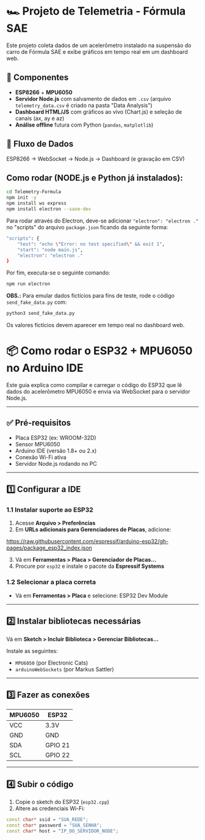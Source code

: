 # 🏎️ Projeto de Telemetria - Fórmula SAE

Este projeto coleta dados de um acelerômetro instalado na suspensão do carro de Fórmula SAE e exibe gráficos em tempo real em um dashboard web.

## 🔧 Componentes

- **ESP8266** + **MPU6050**
- **Servidor Node.js** com salvamento de dados em `.csv` (arquivo `telemetry_data.csv` é criado na pasta "Data Analysis")
- **Dashboard HTML/JS** com gráficos ao vivo (Chart.js) e seleção de canais (ax, ay e az)
- **Análise offline** futura com Python (`pandas`, `matplotlib`)

## 📡 Fluxo de Dados

ESP8266 → WebSocket → Node.js → Dashboard (e gravação em CSV)

## Como rodar (NODE.js e Python já instalados):
```bash
cd Telemetry-Formula
npm init -y
npm install ws express
npm install electron --save-dev
```

Para rodar através do Electron, deve-se adicionar `"electron": "electron ."` no "scripts" do arquivo `package.json` ficando da seguinte forma:
```bash
"scripts": {
    "test": "echo \"Error: no test specified\" && exit 1",
    "start": "node main.js",
    "electron": "electron ."
}
```

Por fim, executa-se o seguinte comando:
```bash
npm run electron
```

**OBS.:** Para emular dados fictícios para fins de teste, rode o código `send_fake_data.py` com:
```bash
python3 send_fake_data.py
```

Os valores fictícios devem aparecer em tempo real no dashboard web.


# 📦 Como rodar o ESP32 + MPU6050 no Arduino IDE

Este guia explica como compilar e carregar o código do ESP32 que lê dados do acelerômetro MPU6050 e envia via WebSocket para o servidor Node.js.

---

## ✅ Pré-requisitos

- Placa ESP32 (ex: WROOM-32D)
- Sensor MPU6050
- Arduino IDE (versão 1.8+ ou 2.x)
- Conexão Wi-Fi ativa
- Servidor Node.js rodando no PC

---

## 1️⃣ Configurar a IDE

### 1.1 Instalar suporte ao ESP32

1. Acesse **Arquivo > Preferências**
2. Em **URLs adicionais para Gerenciadores de Placas**, adicione:

https://raw.githubusercontent.com/espressif/arduino-esp32/gh-pages/package_esp32_index.json


3. Vá em **Ferramentas > Placa > Gerenciador de Placas...**
4. Procure por `esp32` e instale o pacote da **Espressif Systems**

### 1.2 Selecionar a placa correta

- Vá em **Ferramentas > Placa** e selecione: ESP32 Dev Module

---

## 2️⃣ Instalar bibliotecas necessárias

Vá em **Sketch > Incluir Biblioteca > Gerenciar Bibliotecas...**

Instale as seguintes:

- `MPU6050` (por Electronic Cats)
- `arduinoWebSockets` (por Markus Sattler)

---

## 3️⃣ Fazer as conexões

| MPU6050 | ESP32       |
|---------|-------------|
| VCC     | 3.3V        |
| GND     | GND         |
| SDA     | GPIO 21     |
| SCL     | GPIO 22     |

---

## 4️⃣ Subir o código

1. Copie o sketch do ESP32 (`esp32.cpp`)
2. Altere as credenciais Wi-Fi:

```cpp
const char* ssid = "SUA_REDE";
const char* password = "SUA_SENHA";
const char* host = "IP_DO_SERVIDOR_NODE";
